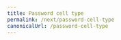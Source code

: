 ```yaml
---
title: Password cell type
permalink: /next/password-cell-type
canonicalUrl: /password-cell-type
---
```

